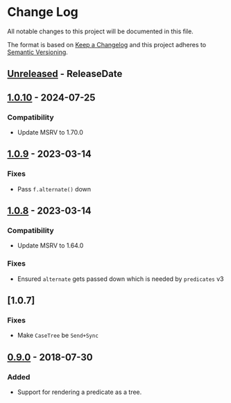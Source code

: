 # Change Log
All notable changes to this project will be documented in this file.

The format is based on [Keep a Changelog](http://keepachangelog.com/)
and this project adheres to [Semantic Versioning](http://semver.org/).

<!-- next-header -->
## [Unreleased] - ReleaseDate

## [1.0.10] - 2024-07-25

### Compatibility

- Update MSRV to 1.70.0

## [1.0.9] - 2023-03-14

### Fixes

- Pass `f.alternate()` down

## [1.0.8] - 2023-03-14

### Compatibility

- Update MSRV to 1.64.0

### Fixes

- Ensured `alternate` gets passed down which is needed by `predicates` v3

## [1.0.7]

### Fixes

- Make `CaseTree` be `Send+Sync`

## [0.9.0] - 2018-07-30

### Added
- Support for rendering a predicate as a tree.

<!-- next-url -->
[Unreleased]: https://github.com/assert-rs/predicates-rs/compare/predicates-tree-v1.0.10...HEAD
[1.0.10]: https://github.com/assert-rs/predicates-rs/compare/predicates-tree-v1.0.9...predicates-tree-v1.0.10
[1.0.9]: https://github.com/assert-rs/predicates-rs/compare/predicates-tree-v1.0.8...predicates-tree-v1.0.9
[1.0.8]: https://github.com/assert-rs/predicates-rs/compare/v0.9.0...predicates-tree-v1.0.8
[0.9.0]: https://github.com/assert-rs/predicates-rs/compare/v0.5.2...v0.9.0
